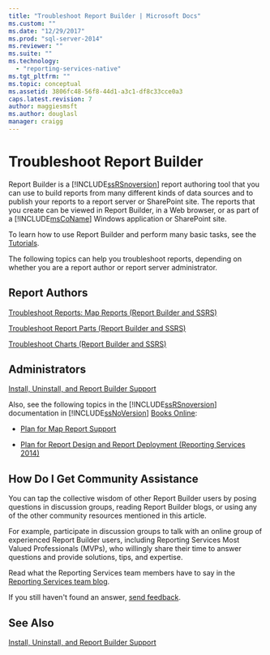 ```yaml
---
title: "Troubleshoot Report Builder | Microsoft Docs"
ms.custom: ""
ms.date: "12/29/2017"
ms.prod: "sql-server-2014"
ms.reviewer: ""
ms.suite: ""
ms.technology: 
  - "reporting-services-native"
ms.tgt_pltfrm: ""
ms.topic: conceptual
ms.assetid: 3806fc48-56f8-44d1-a3c1-df8c33cce0a3
caps.latest.revision: 7
author: maggiesmsft
ms.author: douglasl
manager: craigg
---
```

# Troubleshoot Report Builder
  Report Builder is a [!INCLUDE[ssRSnoversion](../includes/ssrsnoversion-md.md)] report authoring tool that you can use to build reports from many different kinds of data sources and to publish your reports to a report server or SharePoint site. The reports that you create can be viewed in Report Builder, in a Web browser, or as part of a [!INCLUDE[msCoName](../includes/msconame-md.md)] Windows application or SharePoint site.  
  
 To learn how to use Report Builder and perform many basic tasks, see the [Tutorials](report-builder-tutorials.md).  
  
 The following topics can help you troubleshoot reports, depending on whether you are a report author or report server administrator.  
  
## Report Authors  
 [Troubleshoot Reports: Map Reports &#40;Report Builder and SSRS&#41;](report-design/troubleshoot-reports-map-reports-report-builder-and-ssrs.md)  
  
 [Troubleshoot Report Parts &#40;Report Builder and SSRS&#41;](report-parts-report-builder-and-ssrs.md)  
  
 [Troubleshoot Charts &#40;Report Builder and SSRS&#41;](report-design/charts-report-builder-and-ssrs.md)  
  
## Administrators  
 [Install, Uninstall, and Report Builder Support](../../2014/reporting-services/install-uninstall-and-report-builder-support.md)  
  
 Also, see the following topics in the [!INCLUDE[ssRSnoversion](../includes/ssrsnoversion-md.md)] documentation in [!INCLUDE[ssNoVersion](../includes/ssnoversion-md.md)] [Books Online](http://go.microsoft.com/fwlink/?linkid=121312):  
  
-   [Plan for Map Report Support](../../2014/reporting-services/plan-for-map-report-support.md)  
  
-   [Plan for Report Design and Report Deployment &#40;Reporting Services 2014&#41;](plan-for-report-design-and-report-deployment-reporting-services.md)  
  
## How Do I Get Community Assistance  
 You can tap the collective wisdom of other Report Builder users by posing questions in discussion groups, reading Report Builder blogs, or using any of the other community resources mentioned in this article.  
  
 For example, participate in discussion groups to talk with an online group of experienced Report Builder users, including Reporting Services Most Valued Professionals (MVPs), who willingly share their time to answer questions and provide solutions, tips, and expertise.  
  
 Read what the Reporting Services team members have to say in the [Reporting Services team blog](http://go.microsoft.com/fwlink/?LinkId=118788).
  
 If you still haven't found an answer, [send feedback](http://go.microsoft.com/fwlink/?LinkId=118791).  
  
## See Also  
 [Install, Uninstall, and Report Builder Support](../../2014/reporting-services/install-uninstall-and-report-builder-support.md)  
  
  
